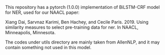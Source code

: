 This repository has a pytorch (1.0.0) implementation of BiLSTM-CRF model for NER, used for our NAACL paper:

Xiang Dai, Sarvnaz Karimi, Ben Hachey, and Cecile Paris. 2019. Using similarity measures to select pre-training data for ner.  In NAACL, Minneapolis, Minnesota.

The codes under utils directory are mainly taken from AllenNLP, and it may contain something not used in this model.
